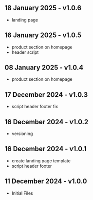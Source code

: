 ## 18 January 2025 - v1.0.6 ##
* landing page

## 16 January 2025 - v1.0.5 ##
* product section on homepage
* header script

## 08 January 2025 - v1.0.4 ##
* product section on homepage

## 17 December 2024 - v1.0.3 ##
* script header footer fix

## 16 December 2024 - v1.0.2 ##
* versioning

## 16 December 2024 - v1.0.1 ##
* create landing page template
* script header footer

## 11 December 2024 - v1.0.0 ##

* Initial Files

